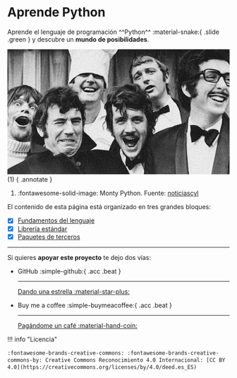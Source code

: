 # Aprende Python

Aprende el lenguaje de programación ^^Python^^ :material-snake:{ .slide .green } y descubre un **mundo de posibilidades**.

![Monty Python](assets/images/monty-python.jpg)
(1)
{ .annotate }

1. :fontawesome-solid-image: Monty Python. Fuente: [noticiascyl](https://www.noticiascyl.com/t/1700231/monty-python-vuelven-leon)

El contenido de esta página está organizado en tres grandes bloques:

- [x] [Fundamentos del lenguaje](/core)
- [x] [Librería estándar](/stdlib)
- [x] [Paquetes de terceros](/third-party)

---

Si quieres **apoyar este proyecto** te dejo dos vías:

<div class="grid cards" markdown>

-   GitHub :simple-github:{ .acc .beat }


    ---

    [Dando una estrella :material-star-plus:](https://github.com/sdelquin/aprendepython)

-   Buy me a coffee :simple-buymeacoffee:{ .acc .beat }
    
    ---

    [Pagándome un café :material-hand-coin:](https://buymeacoffee.com/sdelquin)

</div>

!!! info "Licencia"

    :fontawesome-brands-creative-commons: :fontawesome-brands-creative-commons-by: Creative Commons Reconocimiento 4.0 Internacional: [CC BY 4.0](https://creativecommons.org/licenses/by/4.0/deed.es_ES)
